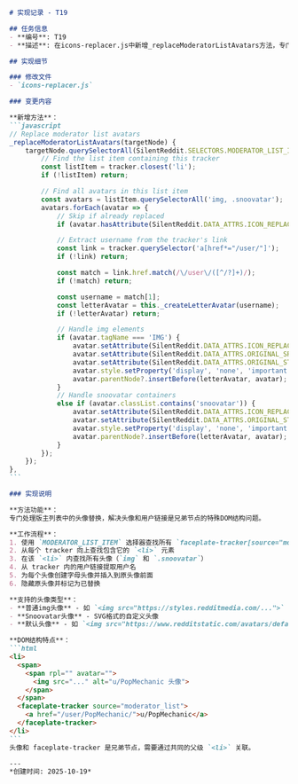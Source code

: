 ````markdown
# 实现记录 - T19

## 任务信息
- **编号**: T19
- **描述**: 在icons-replacer.js中新增_replaceModeratorListAvatars方法，专门处理版主列表头像替换（支持普通头像、Snoovatar和默认头像）

## 实现细节

### 修改文件
- `icons-replacer.js`

### 变更内容

**新增方法**：
```javascript
// Replace moderator list avatars
_replaceModeratorListAvatars(targetNode) {
    targetNode.querySelectorAll(SilentReddit.SELECTORS.MODERATOR_LIST_ITEM).forEach(tracker => {
        // Find the list item containing this tracker
        const listItem = tracker.closest('li');
        if (!listItem) return;

        // Find all avatars in this list item
        const avatars = listItem.querySelectorAll('img, .snoovatar');
        avatars.forEach(avatar => {
            // Skip if already replaced
            if (avatar.hasAttribute(SilentReddit.DATA_ATTRS.ICON_REPLACED)) return;

            // Extract username from the tracker's link
            const link = tracker.querySelector('a[href*="/user/"]');
            if (!link) return;

            const match = link.href.match(/\/user\/([^/?]+)/);
            if (!match) return;

            const username = match[1];
            const letterAvatar = this._createLetterAvatar(username);
            if (!letterAvatar) return;

            // Handle img elements
            if (avatar.tagName === 'IMG') {
                avatar.setAttribute(SilentReddit.DATA_ATTRS.ICON_REPLACED, 'true');
                avatar.setAttribute(SilentReddit.DATA_ATTRS.ORIGINAL_SRC, avatar.src);
                avatar.setAttribute(SilentReddit.DATA_ATTRS.ORIGINAL_STYLE, avatar.style.cssText);
                avatar.style.setProperty('display', 'none', 'important');
                avatar.parentNode?.insertBefore(letterAvatar, avatar);
            }
            // Handle snoovatar containers
            else if (avatar.classList.contains('snoovatar')) {
                avatar.setAttribute(SilentReddit.DATA_ATTRS.ICON_REPLACED, 'true');
                avatar.setAttribute(SilentReddit.DATA_ATTRS.ORIGINAL_STYLE, avatar.style.cssText);
                avatar.style.setProperty('display', 'none', 'important');
                avatar.parentNode?.insertBefore(letterAvatar, avatar);
            }
        });
    });
},
```

### 实现说明

**方法功能**：
专门处理版主列表中的头像替换，解决头像和用户链接是兄弟节点的特殊DOM结构问题。

**工作流程**：
1. 使用 `MODERATOR_LIST_ITEM` 选择器查找所有 `faceplate-tracker[source="moderator_list"]` 元素
2. 从每个 tracker 向上查找包含它的 `<li>` 元素
3. 在该 `<li>` 内查找所有头像（`img` 和 `.snoovatar`）
4. 从 tracker 内的用户链接提取用户名
5. 为每个头像创建字母头像并插入到原头像前面
6. 隐藏原头像并标记为已替换

**支持的头像类型**：
- **普通img头像** - 如 `<img src="https://styles.redditmedia.com/...">`
- **Snoovatar头像** - SVG格式的自定义头像
- **默认头像** - 如 `<img src="https://www.redditstatic.com/avatars/defaults/...">`

**DOM结构特点**：
```html
<li>
  <span>
    <span rpl="" avatar="">
      <img src="..." alt="u/PopMechanic 头像">
    </span>
  </span>
  <faceplate-tracker source="moderator_list">
    <a href="/user/PopMechanic/">u/PopMechanic</a>
  </faceplate-tracker>
</li>
```
头像和 faceplate-tracker 是兄弟节点，需要通过共同的父级 `<li>` 关联。

---
*创建时间: 2025-10-19*
````